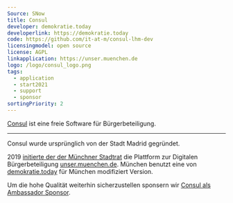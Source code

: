 ```yaml
---
Source: SNow
title: Consul
developer: demokratie.today
developerlink: https://demokratie.today
code: https://github.com/it-at-m/consul-lhm-dev
licensingmodel: open source
license: AGPL
linkapplication: https://unser.muenchen.de
logo: /logo/consul_logo.png
tags:
  - application
  - start2021
  - support
  - sponsor
sortingPriority: 2
---
```


[Consul](https://consuldemocracy.org) ist eine freie Software für Bürgerbeteiligung.

---

Consul wurde ursprünglich von der Stadt Madrid gegründet.

2019 [initierte der der Münchner Stadtrat](https://www.muenchen-transparent.de/antraege/5651290) die Plattform zur Digitalen Bürgerbeteiligung [unser.muenchen.de](https://unser.muenchen.de).
München benutzt eine von [demokratie.today](https://demokratie.today) für München modifiziert Version.

Um die hohe Qualität weiterhin sicherzustellen sponsern wir [Consul als Ambassador Sponsor](https://consuldemocracy.org/2024/09/welcoming-our-first-official-project-sponsor/).
